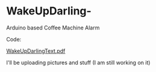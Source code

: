 # WakeUpDarling-
Arduino based Coffee Machine Alarm

Code:

[WakeUpDarlingText.pdf](https://github.com/taniamme/WakeUpDarling-/files/572894/WakeUpDarlingText.pdf)

I'll be uploading pictures and stuff (I am still working on it)
